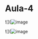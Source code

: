 # Aula-4
 
![](![image](https://github.com/Cdszinn/Aula-4/assets/144970032/de995637-c76d-45ca-93ce-9d3383ad296e)

![](![image](https://github.com/Cdszinn/Aula-4/assets/144970032/9429a7d9-0d69-4fd6-8c2b-f8cecfb5aa63)
